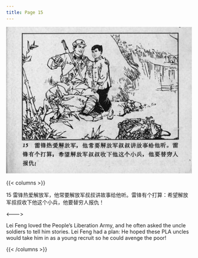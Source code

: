 ```yaml
---
title: Page 15
---
```


![leifeng page](./../../images/leifeng/seifert0522_lf_0021_0.jpg)

{{< columns >}}

15 雷锋热爱解放军，他常要解放军叔叔讲故事给他听。雷锋有个打算：希望解放军叔叔收下他这个小兵，他要替穷人报仇！

<--->

Lei Feng loved the People’s Liberation Army, and he often asked the uncle soldiers to tell him stories. Lei Feng had a plan: He hoped these PLA uncles would take him in as a young recruit so he could avenge the poor! 

{{< /columns >}}
